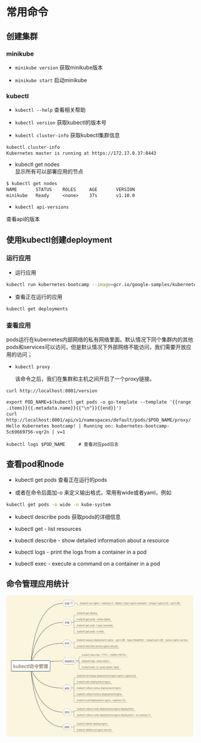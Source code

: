 # 常用命令


## 创建集群
### minikube

* ``minikube version``
  获取minikube版本

* ``minikube start``
  启动minikube

### kubectl 


* ``kubectl --help`` 
查看相关帮助

* ``kubectl version``
  获取kubectl的版本号

* ``kubectl cluster-info``
  获取kubectl集群信息
```
kubectl cluster-info
Kubernetes master is running at https://172.17.0.37:8443
```

* kubectl get nodes   
  显示所有可以部署应用的节点
```
$ kubectl get nodes
NAME       STATUS    ROLES     AGE       VERSION
minikube   Ready     <none>    37s       v1.10.0
```

* `` kubectl api-versions ``

查看api的版本

## 使用kubectl创建deployment

### 运行应用

* 运行应用
``` bash
kubectl run kubernetes-bootcamp --image=gcr.io/google-samples/kubernetes-bootcamp:v1 --port=8080
```
* 查看正在运行的应用

```bash
kubectl get deployments
```

### 查看应用

pods运行在kubernetes内部网络的私有网络里面。默认情况下同个集群内的其他pods和services可以访问，但是默认情况下外部网络不能访问，我们需要开放应用的访问；


* ``kubectl proxy``

  该命令之后，我们在集群和主机之间开启了一个proxy链接。 

```
curl http://localhost:8001/version
```

```
export POD_NAME=$(kubectl get pods -o go-template --template '{{range .items}}{{.metadata.name}}{{"\n"}}{{end}}')
curl http://localhost:8001/api/v1/namespaces/default/pods/$POD_NAME/proxy/
Hello Kubernetes bootcamp! | Running on: kubernetes-bootcamp-5c69669756-vqr2n | v=1

kubectl logs $POD_NAME     # 查看对应pod日志
```


## 查看pod和node 

* kubectl get pods 
  查看正在运行的pods 

* 或者在命令后面加-o 来定义输出格式，常用有wide或者yaml，例如

```bash
kubectl get pods -o wide -n kube-system
```


* kubectl describe pods
  获取pods的详细信息


* kubectl get - list resources
* kubectl describe - show detailed information about a resource
* kubectl logs - print the logs from a container in a pod
* kubectl exec - execute a command on a container in a pod




## 命令管理应用统计


![](./assets/2018-09-30-07-41-01.png)